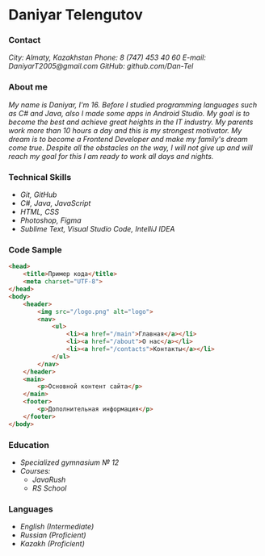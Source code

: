 # Daniyar Telengutov
### Contact
_City: Almaty, Kazakhstan_
_Phone: 8 (747) 453 40 60_
_E-mail: DaniyarT2005@gmail.com_
_GitHub: github.com/Dan-Tel_
### About me
_My name is Daniyar, I'm 16. Before I studied programming languages ​​such as C# and Java, also I made some apps in Android Studio. My goal is to become the best and achieve great heights in the IT industry. My parents work more than 10 hours a day and this is my strongest motivator. My dream is to become a Frontend Developer and make my family's dream come true. Despite all the obstacles on the way, I will not give up and will reach my goal for this I am ready to work all days and nights._
### Technical Skills
* _Git, GitHub_
* _C#, Java, JavaScript_
* _HTML, CSS_
* _Photoshop, Figma_
* _Sublime Text, Visual Studio Code, IntelliJ IDEA_
### Code Sample
```html
<head>
	<title>Пример кода</title>
	<meta charset="UTF-8">
</head>
<body>
	<header>
		<img src="/logo.png" alt="logo">
		<nav>
			<ul>
				<li><a href="/main">Главная</a></li>
				<li><a href="/about">О нас</a></li>
				<li><a href="/contacts">Контакты</a></li>
			</ul>
		</nav>
	</header>
	<main>
		<p>Основной контент сайта</p>
	</main>
	<footer>
		<p>Дополнительная информация</p>
	</footer>
</body>
```
### Education
* _Specialized gymnasium № 12_
* _Courses:_
    * _JavaRush_
    * _RS School_
### Languages
* _English (Intermediate)_
* _Russian (Proficient)_
* _Kazakh (Proficient)_    